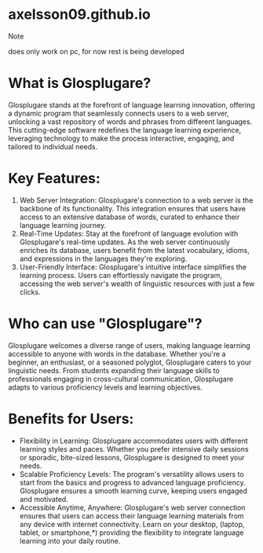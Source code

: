 # axelsson09.github.io

> [!NOTE]
> does only work on pc, for now rest is being developed

# What is Glosplugare?
Glosplugare stands at the forefront of language learning innovation, offering a dynamic program that seamlessly connects users to a web server, unlocking a vast repository of words and phrases from different languages. This cutting-edge software redefines the language learning experience, leveraging technology to make the process interactive, engaging, and tailored to individual needs.

# Key Features:
1. Web Server Integration: Glosplugare's connection to a web server is the backbone of its functionality. This integration ensures that users have access to an extensive database of words, curated to enhance their language learning journey.
2. Real-Time Updates: Stay at the forefront of language evolution with Glosplugare's real-time updates. As the web server continuously enriches its database, users benefit from the latest vocabulary, idioms, and expressions in the languages they're exploring.
3. User-Friendly Interface: Glosplugare's intuitive interface simplifies the learning process. Users can effortlessly navigate the program, accessing the web server's wealth of linguistic resources with just a few clicks.
# Who can use "Glosplugare"?
Glosplugare welcomes a diverse range of users, making language learning accessible to anyone with words in the database. Whether you're a beginner, an enthusiast, or a seasoned polyglot, Glosplugare caters to your linguistic needs. From students expanding their language skills to professionals engaging in cross-cultural communication, Glosplugare adapts to various proficiency levels and learning objectives.

# Benefits for Users:
* Flexibility in Learning: Glosplugare accommodates users with different learning styles and paces. Whether you prefer intensive daily sessions or sporadic, bite-sized lessons, Glosplugare is designed to meet your needs.
* Scalable Proficiency Levels: The program's versatility allows users to start from the basics and progress to advanced language proficiency. Glosplugare ensures a smooth learning curve, keeping users engaged and motivated.
* Accessible Anytime, Anywhere: Glosplugare's web server connection ensures that users can access their language learning materials from any device with internet connectivity. Learn on your desktop, (laptop, tablet, or smartphone,*) providing the flexibility to integrate language learning into your daily routine.

